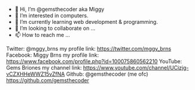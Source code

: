- 👋 Hi, I’m @gemsthecoder aka Miggy
- 👀 I’m interested in computers.
- 🌱 I’m currently learning web development & programming.
- 💞️ I’m looking to collaborate on ...
- 📫 How to reach me ...

Twitter: @mggy_brns my profile link: https://twitter.com/mggy_brns
Facebook: Miggy Brns my profile link: https://www.facebook.com/profile.php?id=100075860562210
YouTube: Gems Briones my channel link: https://www.youtube.com/channel/UCizjg-vCZXHHeWWZ15vZfNA
Github: @gemsthecoder (me ofc) https://github.com/gemsthecoder


<!---
gemsthecoder/gemsthecoder is a ✨ special ✨ repository because its `README.md` (this file) appears on your GitHub profile.
You can click the Preview link to take a look at your changes.
--->
